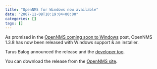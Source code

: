 ```yaml
---
title: "OpenNMS for Windows now available"
date: "2007-11-08T10:19:04+00:00"
categories: []
tags: []
---
```


As promised in the <a href="http://techteapot.com/opennms-coming-soon-to-windows/">OpenNMS coming soon to Windows</a> post, OpenNMS 1.3.8 has now been released with Windows support &amp; an installer.

Tarus Balog announced the release and the <a href="http://www.racoonfink.com/archives/000742.html">developer too</a>.

You can download the release from the <a href="http://www.opennms.org/">OpenNMS site</a>.
